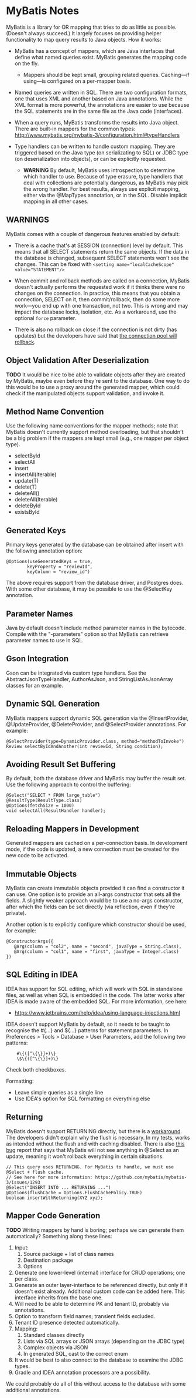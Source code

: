 # MyBatis Notes

MyBatis is a library for OR mapping that tries to do as little as possible. (Doesn't always succeed.) It largely focuses on providing helper functionality to map query results to Java objects. How it works:

* MyBatis has a concept of mappers, which are Java interfaces that define what named queries exist. MyBatis generates the mapping code on the fly.

   * Mappers should be kept small, grouping related queries. Caching—if using—is configured 
   on a per-mapper basis.

* Named queries are written in SQL. There are two configuration formats, one that uses XML and another based on Java annotations. While the XML format is more powerful, the annotations are easier to use because the SQL statements are in the same file as the Java code (interfaces).

* When a query runs, MyBatis transforms the results into Java object. There are built-in mappers for the common types: http://www.mybatis.org/mybatis-3/configuration.html#typeHandlers 

* Type handlers can be written to handle custom mapping. They are triggered based on the Java type (on serializating to SQL) or JDBC type (on deserialization into objects), or can be explicitly requested.

   * **WARNING** By default, MyBatis uses introspection to determine which handler to use. Because of type erasure, type handlers that deal with collections are potentially dangerous, as MyBatis may pick the wrong handler. For best results, always use explicit mapping, either via the @MapTypes annotation, or in the SQL. Disable implicit mapping in all other cases.

## WARNINGS

MyBatis comes with a couple of dangerous features enabled by default:

- There is a cache that's at SESSION (connection) level by default. This means that all SELECT statements return the same objects. If the data in the database is changed, subsequent SELECT statements won't see the changes. This can be fixed with `<setting name="localCacheScope" value="STATEMENT"/>`

- When commit and rollback methods are called on a connection, MyBatis doesn't actually performs the requested work if it thinks there were no changes on the connection. In practice, this means that you obtain a connection, SELECT on it, then commit/rollback, then do some more work—you end up with one transaction, not two. This is wrong and may impact the database locks, isolation, etc. As a workaround, use the optional `force` parameter.

- There is also no rollback on close if the connection is not dirty (has updates) but the developers have said that [the connection pool will rollback](https://github.com/mybatis/mybatis-3/issues/2363).


## Object Validation After Deserialization

**TODO** It would be nice to be able to validate objects after they are created by MyBatis, maybe even before they're sent to the database. One way to do this would be to use a proxy around the generated mapper, which could check if the manipulated objects support validation, and invoke it.

## Method Name Convention

Use the following name conventions for the mapper methods; note that MyBatis doesn't currently support method overloading, but that shouldn't be a big problem if the mappers are kept small (e.g., one mapper per object type).

* selectById
* selectAll
* insert
* insertAll(Iterable<T>)
* update(T)
* delete(T)
* deleteAll()
* deleteAll(Iterable<T>)
* deleteById
* existsById

## Generated Keys

Primary keys generated by the database can be obtained after insert with the following annotation option:

```
@Options(useGeneratedKeys = true,
        keyProperty = "reviewId",
        keyColumn = "review_id")
```        

The above requires support from the database driver, and Postgres does. With some other database, it may be possible to use the @SelectKey annotation.
 
## Parameter Names

Java by default doesn't include method parameter names in the bytecode. Compile with the "-parameters" option so that MyBatis can retrieve parameter names to use in SQL.

## Gson Integration

Gson can be integrated via custom type handlers. See the AbstractJsonTypeHandler, AuthorAsJson, and StringListAsJsonArray classes for an example.

## Dynamic SQL Generation

MyBatis mappers support dynamic SQL generation via the @InsertProvider, @UpdateProvider, @DeleteProvider, and @SelectProvider annotations. For example:

```
@SelectProvider(type=DynamicProvider.class, method="methodToInvoke")
Review selectByIdAndAnother(int reviewId, String condition);
```

## Avoiding Result Set Buffering

By default, both the database driver and MyBatis may buffer the result set. Use the following approach to control the buffering:

```
@Select("SELECT * FROM large_table")
@ResultType(ResultType.class)
@Options(fetchSize = 1000)
void selectAll(ResultHandler handler);
```

## Reloading Mappers in Development

Generated mappers are cached on a per-connection basis. In development mode, if the code is updated, a new connection must be created for the new code to be activated.

## Immutable Objects

MyBatis can create immutable objects provided it can find a constructor it can use. One option is to provide an all-args constructor that sets all the fields. A slightly weaker approach would be to use a no-args constructor, after which the fields can be set directly (via reflection, even if they're private).

Another option is to explicitly configure which constructor should be used, for example:

```
@ConstructorArgs({
   @Arg(column = "col2", name = "second", javaType = String.class),
   @Arg(column = "col1", name = "first", javaType = Integer.class)
})
```

## SQL Editing in IDEA

IDEA has support for SQL editing, which will work with SQL in standalone files, as well as when SQL is embedded in the code. The latter works after IDEA is made aware of the embedded SQL. For more information, see here:

* https://www.jetbrains.com/help/idea/using-language-injections.html 

IDEA doesn't support MyBatis by default, so it needs to be taught to recognise the #{...} and ${...} patterns for statement parameters. In Preferences > Tools > Database > User Parameters, add the following two patterns:

```
    #\{([^\{\}]+)\}
    \$\{([^\{\}]+)\}
```
    
Check both checkboxes.

Formatting:
* Leave simple queries as a single line
* Use IDEA's option for SQL formatting on everything else

## Returning

MyBatis doesn't support RETURNING directly, but there is a [workaround](https://github.com/mybatis/mybatis-3/issues/1293). The developers didn't explain why the flush is necessary. In my tests, works as intended without the flush and with caching disabled. There is also [this bug](https://github.com/mybatis/mybatis-3/issues/2156) report that says that MyBatis will not see anything in @Select as an update, meaning it won't rollback everything in certain situations.

```
// This query uses RETURNING. For MyBatis to handle, we must use @Select + flush cache.
// See here for more information: https://github.com/mybatis/mybatis-3/issues/1293
@Select("INSERT INTO ... RETURNING ...")
@Options(flushCache = Options.FlushCachePolicy.TRUE)
boolean insertWithReturning(XYZ xyz);
```

## Mapper Code Generation

**TODO** Writing mappers by hand is boring; perhaps we can generate them automatically? Something along these lines:

1. Input:
   1. Source package + list of class names
   2. Destination package
   3. Options
2. Generate one lower-level (internal) interface for CRUD operations; one per class.
3. Generate an outer layer-interface to be referenced directly, but only if it doesn't exist already. Additional custom code can be added here. This interface inherits from the base one.
4. Will need to be able to determine PK and tenant ID, probably via annotations.
5. Option to transform field names; transient fields excluded.
6. Tenant ID presence detected automatically.
7. Mapping:
   1. Standard classes directly
   2. Lists via SQL arrays or JSON arrays (depending on the JDBC type)
   3. Complex objects via JSON
   4. In generated SQL, cast to the correct enum
8. It would be best to also connect to the database to examine the JDBC types.
9. Gradle and IDEA annotation processors are a possibility.

We could probably do all of this without access to the database with some additional annotations.